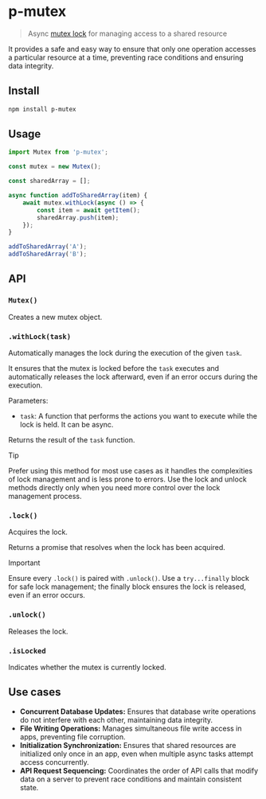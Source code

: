# p-mutex

> Async [mutex lock](https://en.wikipedia.org/wiki/Lock_(computer_science)) for managing access to a shared resource

It provides a safe and easy way to ensure that only one operation accesses a particular resource at a time, preventing race conditions and ensuring data integrity.

## Install

```sh
npm install p-mutex
```

## Usage

```js
import Mutex from 'p-mutex';

const mutex = new Mutex();

const sharedArray = [];

async function addToSharedArray(item) {
	await mutex.withLock(async () => {
		const item = await getItem();
		sharedArray.push(item);
	});
}

addToSharedArray('A');
addToSharedArray('B');
```

## API

### `Mutex()`

Creates a new mutex object.

### `.withLock(task)`

Automatically manages the lock during the execution of the given `task`.

It ensures that the mutex is locked before the `task` executes and automatically releases the lock afterward, even if an error occurs during the execution.

Parameters:
- `task`: A function that performs the actions you want to execute while the lock is held. It can be async.

Returns the result of the `task` function.

> [!TIP]
> Prefer using this method for most use cases as it handles the complexities of lock management and is less prone to errors. Use the lock and unlock methods directly only when you need more control over the lock management process.

### `.lock()`

Acquires the lock.

Returns a promise that resolves when the lock has been acquired.

> [!IMPORTANT]
> Ensure every `.lock()` is paired with `.unlock()`. Use a `try...finally` block for safe lock management; the finally block ensures the lock is released, even if an error occurs.

### `.unlock()`

Releases the lock.

### `.isLocked`

Indicates whether the mutex is currently locked.

## Use cases

- **Concurrent Database Updates:** Ensures that database write operations do not interfere with each other, maintaining data integrity.
- **File Writing Operations:** Manages simultaneous file write access in apps, preventing file corruption.
- **Initialization Synchronization:** Ensures that shared resources are initialized only once in an app, even when multiple async tasks attempt access concurrently.
- **API Request Sequencing:** Coordinates the order of API calls that modify data on a server to prevent race conditions and maintain consistent state.
